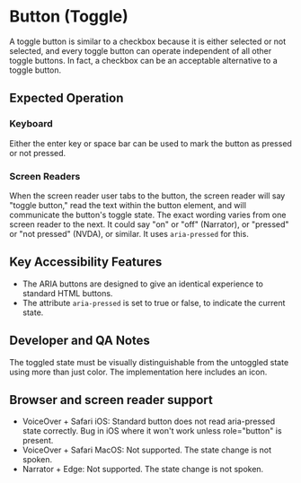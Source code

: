 # Button (Toggle)

A toggle button is similar to a checkbox because it is either selected or not selected, and every toggle button can operate independent of all other toggle buttons. In fact, a checkbox can be an acceptable alternative to a toggle button.

## Expected Operation

### Keyboard

Either the enter key or space bar can be used to mark the button as pressed or not pressed.

### Screen Readers

When the screen reader user tabs to the button, the screen reader will say "toggle button," read the text within the button element, and will communicate the button's toggle state. The exact wording varies from one screen reader to the next. It could say "on" or "off" (Narrator), or "pressed" or "not pressed" (NVDA), or similar. It uses `aria-pressed` for this.

## Key Accessibility Features

- The ARIA buttons are designed to give an identical experience to standard HTML buttons.
- The attribute `aria-pressed` is set to true or false, to indicate the current state.

## Developer and QA Notes

The toggled state must be visually distinguishable from the untoggled state using more than just color. The implementation here includes an icon.

## Browser and screen reader support

- VoiceOver + Safari iOS: 	Standard button does not read aria-pressed state correctly. Bug in iOS where it won't work unless role="button" is present.
- VoiceOver + Safari MacOS: 	Not supported. The state change is not spoken.
- Narrator + Edge: 	Not supported. The state change is not spoken.